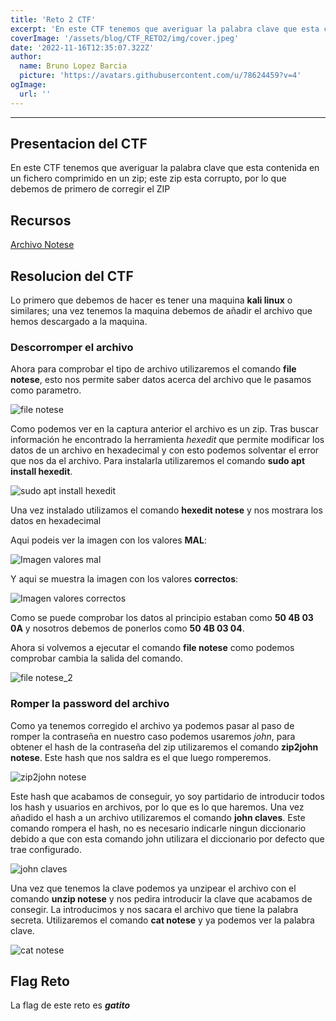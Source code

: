 ```yaml
---
title: 'Reto 2 CTF'
excerpt: 'En este CTF tenemos que averiguar la palabra clave que esta contenida en un fichero comprimido en un zip; este zip esta corrupto, por lo que debemos de primero de corregir el ZIP'
coverImage: '/assets/blog/CTF_RETO2/img/cover.jpeg'
date: '2022-11-16T12:35:07.322Z'
author:
  name: Bruno Lopez Barcia
  picture: 'https://avatars.githubusercontent.com/u/78624459?v=4'
ogImage:
  url: ''
---
```


---

## Presentacion del CTF

En este CTF tenemos que averiguar la palabra clave que esta contenida en un fichero comprimido en un zip; este zip esta corrupto, por lo que debemos de primero de corregir el ZIP

## Recursos

[Archivo Notese](/assets/blog/CTF_RETO2/files/notese)

## Resolucion del CTF

Lo primero que debemos de hacer es tener una maquina __kali linux__ o similares; una vez tenemos la maquina debemos de añadir el archivo que hemos descargado a la maquina.

### Descorromper el archivo

Ahora para comprobar el tipo de archivo utilizaremos el comando __file notese__, esto nos permite saber datos acerca del archivo que le pasamos como parametro.

![file notese](/assets/blog/CTF_RETO2/img/1.jpeg)

Como podemos ver en la captura anterior el archivo es un zip. Tras buscar información he encontrado la herramienta _hexedit_ que permite modificar los datos de un archivo en hexadecimal y con esto podemos solventar el error que nos da el archivo. Para instalarla utilizaremos el comando **sudo apt install hexedit**.

![sudo apt install hexedit](/assets/blog/CTF_RETO2/img/2.jpeg)

Una vez instalado utilizamos el comando **hexedit notese** y nos mostrara los datos en hexadecimal

Aqui podeis ver la imagen con los valores **MAL**:

![Imagen valores mal](/assets/blog/CTF_RETO2/img/3.jpeg)

Y aqui se muestra la imagen con los valores **correctos**:

![Imagen valores correctos](/assets/blog/CTF_RETO2/img/4.jpeg)


Como se puede comprobar los datos al principio estaban como __50 4B 03 0A__ y nosotros debemos de ponerlos como __50 4B 03 04__. 

Ahora si volvemos a ejecutar el comando __file notese__ como podemos comprobar cambia la salida del comando.

![file notese_2](/assets/blog/CTF_RETO2/img/5.jpeg)

### Romper la password del archivo

Como ya tenemos corregido el archivo ya podemos pasar al paso de romper la contraseña en nuestro caso podemos usaremos _john_, para obtener el hash de la contraseña del zip utilizaremos el comando __zip2john notese__. Este hash que nos saldra es el que luego romperemos.

![zip2john notese](/assets/blog/CTF_RETO2/img/6.jpeg)

Este hash que acabamos de conseguir, yo soy partidario de introducir todos los hash y usuarios en archivos, por lo que es lo que haremos. Una vez añadido el hash a un archivo utilizaremos el comando __john claves__. Este comando rompera el hash, no es necesario indicarle ningun diccionario debido a que con esta comando john utilizara el diccionario por defecto que trae configurado.

![john claves](/assets/blog/CTF_RETO2/img/7.jpeg)

Una vez que tenemos la clave podemos ya unzipear el archivo con el comando **unzip notese** y nos pedira introducir la clave que acabamos de consegir. La introducimos y nos sacara el archivo que tiene la palabra secreta. Utilizaremos el comando __cat notese__ y ya podemos ver la palabra clave. 

![cat notese](/assets/blog/CTF_RETO2/img/8.jpeg) 



## Flag Reto 

La flag de este reto es *__gatito__*


